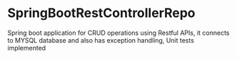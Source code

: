 # SpringBootRestControllerRepo
Spring boot application for CRUD operations using Restful APIs, it connects to MYSQL database and also has exception handling, Unit tests implemented
